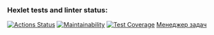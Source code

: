 ### Hexlet tests and linter status:
[![Actions Status](https://github.com/MenzurenkoKirill/java-project-99/actions/workflows/hexlet-check.yml/badge.svg)](https://github.com/MenzurenkoKirill/java-project-99/actions)
[![Maintainability](https://api.codeclimate.com/v1/badges/b3c7051e2e57e4ce3e8d/maintainability)](https://codeclimate.com/github/MenzurenkoKirill/java-project-99/maintainability)
[![Test Coverage](https://api.codeclimate.com/v1/badges/b3c7051e2e57e4ce3e8d/test_coverage)](https://codeclimate.com/github/MenzurenkoKirill/java-project-99/test_coverage)
<a href="https://java-project-99-7ls5.onrender.com">Менеджер задач</a>

